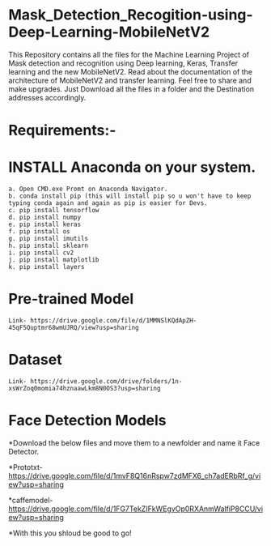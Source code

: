 # Mask_Detection_Recogition-using-Deep-Learning-MobileNetV2
This Repository contains all the files for the Machine Learning Project of Mask detection and recognition using Deep learning, Keras, Transfer learning and the new MobileNetV2.
Read about the documentation of the architecture of MobileNetV2 and transfer learning.
Feel free to share and make upgrades.
Just Download all the files in a folder and the Destination addresses accordingly.

# Requirements:-
# INSTALL Anaconda on your system.
    a. Open CMD.exe Promt on Anaconda Navigator.
    b. conda install pip (this will install pip so u won't have to keep typing conda again and again as pip is easier for Devs.
    c. pip install tensorflow
    d. pip install numpy
    e. pip install keras
    f. pip install os
    g. pip install imutils
    h. pip install sklearn
    i. pip install cv2
    j. pip install matplotlib
    k. pip install layers
    
# Pre-trained Model
    Link- https://drive.google.com/file/d/1MMNSlKQdApZH-45qF5Quptmr68wmUJRQ/view?usp=sharing

# Dataset
    Link- https://drive.google.com/drive/folders/1n-xsWrZoq0momia74hznaawLkm8N0OS3?usp=sharing

# Face Detection Models
   *Download the below files and move them to a newfolder and name it Face Detector.
   
   *Prototxt- https://drive.google.com/file/d/1mvF8Q16nRspw7zdMFX6_ch7adERbRf_g/view?usp=sharing
   
   *caffemodel- https://drive.google.com/file/d/1FG7TekZIFkWEgvOp0RXAnmWalfiP8CCU/view?usp=sharing
    
*With this you shloud be good to go!
